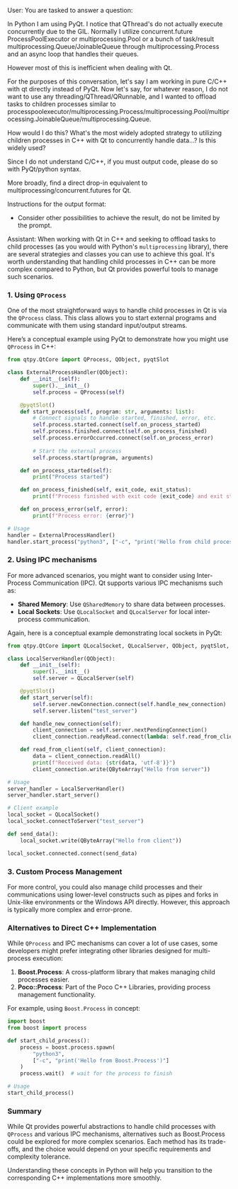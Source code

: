 User:
You are tasked to answer a question:

In Python I am using PyQt. I notice that QThread's do not actually execute concurrently due to the GIL. Normally I utilize concurrent.future ProcessPoolExecutor or multiprocessing.Pool or a bunch of task/result multiprocessing.Queue/JoinableQueue through multiprocessing.Process and an async loop that handles their queues.

However most of this is inefficient when dealing with Qt.

For the purposes of this conversation, let's say I am working in pure C/C++ with qt directly instead of PyQt. Now let's say, for whatever reason, I do not want to use any threading/QThread/QRunnable, and I wanted to offload tasks to children processes similar to processpoolexecutor/multiprocessing.Process/multiprocessing.Pool/multiprocessing.JoinableQueue/multiprocessing.Queue.

How would I do this? What's the most widely adopted strategy to utilizing children processes in C++ with Qt to concurrently handle data...? Is this widely used?

Since I do not understand C/C++, if you must output code, please do so with PyQt/python syntax.

More broadly, find a direct drop-in equivalent to multiprocessing/concurrent.futures for Qt.

Instructions for the output format:
- Consider other possibilities to achieve the result, do not be limited by the prompt.

Assistant:
When working with Qt in C++ and seeking to offload tasks to child processes (as you would with Python's `multiprocessing` library), there are several strategies and classes you can use to achieve this goal. It's worth understanding that handling child processes in C++ can be more complex compared to Python, but Qt provides powerful tools to manage such scenarios.

### 1. Using `QProcess`

One of the most straightforward ways to handle child processes in Qt is via the `QProcess` class. This class allows you to start external programs and communicate with them using standard input/output streams.

Here’s a conceptual example using PyQt to demonstrate how you might use `QProcess` in C++:

```python
from qtpy.QtCore import QProcess, QObject, pyqtSlot

class ExternalProcessHandler(QObject):
    def __init__(self):
        super().__init__()
        self.process = QProcess(self)

    @pyqtSlot()
    def start_process(self, program: str, arguments: list):
        # Connect signals to handle started, finished, error, etc.
        self.process.started.connect(self.on_process_started)
        self.process.finished.connect(self.on_process_finished)
        self.process.errorOccurred.connect(self.on_process_error)
        
        # Start the external process
        self.process.start(program, arguments)

    def on_process_started(self):
        print("Process started")

    def on_process_finished(self, exit_code, exit_status):
        print(f"Process finished with exit code {exit_code} and exit status {exit_status}")

    def on_process_error(self, error):
        print(f"Process error: {error}")

# Usage
handler = ExternalProcessHandler()
handler.start_process("python3", ["-c", "print('Hello from child process')"])
```

### 2. Using IPC mechanisms

For more advanced scenarios, you might want to consider using Inter-Process Communication (IPC). Qt supports various IPC mechanisms such as:

- **Shared Memory**: Use `QSharedMemory` to share data between processes.
- **Local Sockets**: Use `QLocalSocket` and `QLocalServer` for local inter-process communication.

Again, here is a conceptual example demonstrating local sockets in PyQt:

```python
from qtpy.QtCore import QLocalSocket, QLocalServer, QObject, pyqtSlot, QByteArray

class LocalServerHandler(QObject):
    def __init__(self):
        super().__init__()
        self.server = QLocalServer(self)

    @pyqtSlot()
    def start_server(self):
        self.server.newConnection.connect(self.handle_new_connection)
        self.server.listen("test_server")

    def handle_new_connection(self):
        client_connection = self.server.nextPendingConnection()
        client_connection.readyRead.connect(lambda: self.read_from_client(client_connection))

    def read_from_client(self, client_connection):
        data = client_connection.readAll()
        print(f"Received data: {str(data, 'utf-8')}")
        client_connection.write(QByteArray("Hello from server"))

# Usage
server_handler = LocalServerHandler()
server_handler.start_server()

# Client example
local_socket = QLocalSocket()
local_socket.connectToServer("test_server")

def send_data():
    local_socket.write(QByteArray("Hello from client"))

local_socket.connected.connect(send_data)
```

### 3. Custom Process Management

For more control, you could also manage child processes and their communications using lower-level constructs such as pipes and forks in Unix-like environments or the Windows API directly. However, this approach is typically more complex and error-prone.

### Alternatives to Direct C++ Implementation

While `QProcess` and IPC mechanisms can cover a lot of use cases, some developers might prefer integrating other libraries designed for multi-process execution:

1. **Boost.Process**: A cross-platform library that makes managing child processes easier.
2. **Poco::Process**: Part of the Poco C++ Libraries, providing process management functionality.

For example, using `Boost.Process` in concept:

```python
import boost
from boost import process

def start_child_process():
    process = boost.process.spawn(
        "python3", 
        ["-c", "print('Hello from Boost.Process')"]
    )
    process.wait()  # wait for the process to finish

# Usage
start_child_process()
```

### Summary

While Qt provides powerful abstractions to handle child processes with `QProcess` and various IPC mechanisms, alternatives such as Boost.Process could be explored for more complex scenarios. Each method has its trade-offs, and the choice would depend on your specific requirements and complexity tolerance.

Understanding these concepts in Python will help you transition to the corresponding C++ implementations more smoothly.